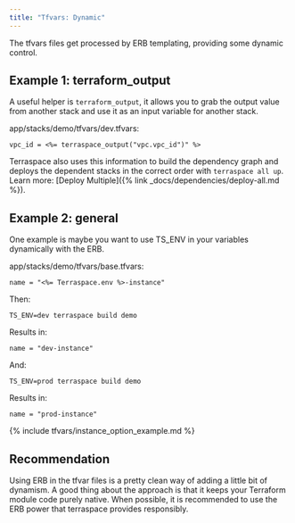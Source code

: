 ```yaml
---
title: "Tfvars: Dynamic"
---
```


The tfvars files get processed by ERB templating, providing some dynamic control.

## Example 1: terraform_output

A useful helper is `terraform_output`, it allows you to grab the output value from another stack and use it as an input variable for another stack.

app/stacks/demo/tfvars/dev.tfvars:

    vpc_id = <%= terraspace_output("vpc.vpc_id")" %>

Terraspace also uses this information to build the dependency graph and deploys the dependent stacks in the correct order with `terraspace all up`. Learn more: [Deploy Multiple]({% link _docs/dependencies/deploy-all.md %}).

## Example 2: general

One example is maybe you want to use TS_ENV in your variables dynamically with the ERB.

app/stacks/demo/tfvars/base.tfvars:

    name = "<%= Terraspace.env %>-instance"

Then:

    TS_ENV=dev terraspace build demo

Results in:

    name = "dev-instance"

And:

    TS_ENV=prod terraspace build demo

Results in:

    name = "prod-instance"

{% include tfvars/instance_option_example.md %}

## Recommendation

Using ERB in the tfvar files is a pretty clean way of adding a little bit of dynamism. A good thing about the approach is that it keeps your Terraform module code purely native. When possible, it is recommended to use the ERB power that terraspace provides responsibly.
